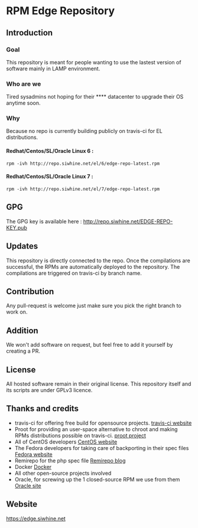 # RPM Edge Repository
 
## Introduction

### Goal

This repository is meant for people wanting to use the lastest version of software mainly in LAMP environment. 

### Who are we

Tired sysadmins not hoping for their **** datacenter to upgrade their OS anytime soon.

### Why

Because no repo is currently building publicly on travis-ci for EL distributions.

#### Redhat/Centos/SL/Oracle Linux 6 :

```rpm -ivh http://repo.siwhine.net/el/6/edge-repo-latest.rpm```

#### Redhat/Centos/SL/Oracle Linux 7 :

```rpm -ivh http://repo.siwhine.net/el/7/edge-repo-latest.rpm```

## GPG

The GPG key is available here : http://repo.siwhine.net/EDGE-REPO-KEY.pub

## Updates

This repository is directly connected to the repo. Once the compilations are successful, the RPMs are automatically deployed to the repository.
The compilations are triggered on travis-ci by branch name.

## Contribution

Any pull-request is welcome just make sure you pick the right branch to work on.

## Addition

We won't add software on request, but feel free to add it yourself by creating a PR.

## License

All hosted software remain in their original license. This repository itself and its scripts are under GPLv3 licence.

## Thanks and credits

* travis-ci for offering free build for opensource projects. [travis-ci website](https://travis-ci.org)
* Proot for providing an user-space alternative to chroot and making RPMs distributions possible on travis-ci. [proot project](https://github.com/proot-me/PRoot)
* All of CentOS developers [CentOS website](https://www.centos.org/)
* The Fedora developers for taking care of backporting in their spec files [Fedora website](https://getfedora.org/)
* Remirepo for the php spec file [Remirepo blog](https://blog.remirepo.net/)
* Docker [Docker](https://www.docker.com/)
* All other open-source projects involved
* Oracle, for screwing up the 1 closed-source RPM we use from them [Oracle site](http://eelslap.com/)

## Website

https://edge.siwhine.net

